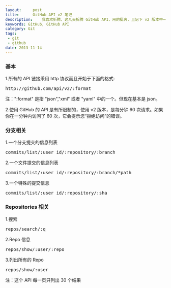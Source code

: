 ```yaml
---
layout:     post
title:      GitHub API v2 笔记
description:    我喜欢折腾，这几天折腾 GitHub API，用的挺爽，且记下 v2 版本中一些常用的东西。
keywords: GitHub, GitHub API
category: Git
tags:
 - git
 - github
date: 2013-11-14
---
```

### 基本
1.所有的 API 链接采用 http 协议而且开始于下面的格式:
<pre class="html" name="colorcode">
http://github.com/api/v2/:format
</pre>
注：":format" 是指 "json","xml" 或者 "yaml" 中的一个。但现在基本是 json。

2.使用 GitHub 的 API 是有所限制的，使用 v2 版本，是每分钟 60 次请求。如果你在一分钟内访问了 60 次，它会提示您“拒绝访问”的错误。
<!--more-->
### 分支相关

1.一个分支提交的信息列表
<pre class="js" name="colorcode">
commits/list/:user_id/:repository/:branch
</pre>
2.一个文件提交的信息列表
<pre class="js" name="colorcode">
commits/list/:user_id/:repository/:branch/*path
</pre>
3.一个特殊的提交信息
<pre class="js" name="colorcode">
commits/list/:user_id/:repository/:sha
</pre>

### Repositories 相关
1.搜索
<pre class="js" name="colorcode">
repos/search/:q
</pre>
2.Repo 信息
<pre class="js" name="colorcode">
repos/show/:user/:repo
</pre>
3.列出所有的 Repo
<pre class="js" name="colorcode">
repos/show/:user
</pre>
注：这个 API 每一页只列出 30 个结果
